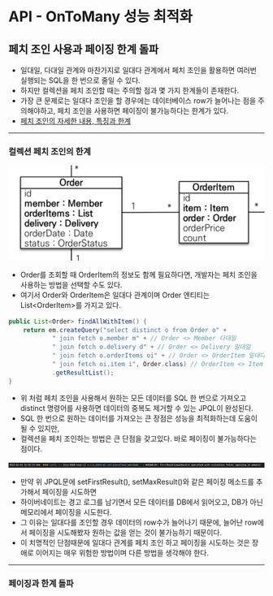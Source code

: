 # API - OnToMany 성능 최적화

## 페치 조인 사용과 페이징 한계 돌파

- 일대일, 다대일 관계와 마찬가지로 일대다 관계에서 페치 조인을 활용하면 여러번 실행되는 SQL을 한 번으로 줄일 수 있다.
- 하지만 컬렉션을 페치 조인할 때는 주의할 점과 몇 가지 한계들이 존재한다.
- 가장 큰 문제로는 일대다 조인을 할 경우에는 데이터베이스 row가 늘어나는 점을 주의해야하고, 페치 조인을 사용하면 페이징이 불가능하다는 한계가 있다.
- [페치 조인의 자세한 내용, 특징과 한계](https://github.com/seokmyungham/TIL/blob/main/JPA/fetch_join_01.md)

---

### 컬렉션 페치 조인의 한계

![](img/tuning_03.PNG)

- Order를 조회할 때 OrderItem의 정보도 함께 필요하다면, 개발자는 페치 조인을 사용하는 방법을 선택할 수도 있다.
- 여기서 Order와 OrderItem은 일대다 관계이며 Order 엔티티는 List\<OrderItem>를 가지고 있다.

```java
public List<Order> findAllWithItem() {
    return em.createQuery("select distinct o from Order o" +
            " join fetch o.member m" + // Order <> Member 다대일
            " join fetch o.delivery d" + // Order <> Delivery 일대일
            " join fetch o.orderItems oi" + // Order <> OrderItem 일대다
            " join fetch oi.item i", Order.class) // OrderItem <> Item 다대일
            .getResultList();
}
```

- 위 처럼 페치 조인을 사용해서 원하는 모든 데이터를 SQL 한 번으로 가져오고 distinct 명령어를 사용하면 데이터의 중복도 제거할 수 있는 JPQL이 완성된다.
- SQL 한 번으로 원하는 데이터를 가져오는 큰 장점은 성능을 최적화하는데 도움이 될 수 있지만,
- 컬렉션을 페치 조인하는 방법은 큰 단점을 갖고있다. 바로 페이징이 불가능하다는 점이다.

![](img/tuning_04.PNG)

- 만약 위 JPQL문에 setFirstResult(), setMaxResult()와 같은 페이징 메소드를 추가해서 페이징을 시도하면
- 하이버네이트는 경고 로그를 남기면서 모든 데이터를 DB에서 읽어오고, DB가 아닌 메모리에서 페이징을 시도한다.
- 그 이유는 일대다를 조인할 경우 데이터의 row수가 늘어나기 때문에, 늘어난 row에서 페이징을 시도해봤자 원하는 값을 얻는 것이 불가능하기 때문이다.
- 이 치명적인 단점때문에 일대다 관계를 페치 조인 하고 페이징을 시도하는 것은 장애로 이어지는 매우 위험한 방법이며 다른 방법을 생각해야 한다.

---

### 페이징과 한계 돌파

